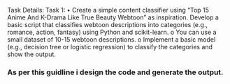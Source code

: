 Task Details:
Task 1:
• Create a simple content classifier using “Top 15 Anime And K-Drama Like True Beauty
Webtoon” as inspiration. Develop a basic script that classifies webtoon descriptions into
categories (e.g., romance, action, fantasy) using Python and scikit-learn.
o You can use a small dataset of 10-15 webtoon descriptions.
o Implement a basic model (e.g., decision tree or logistic regression) to classify the
categories and show the output.


### As per this guidline i design the code and generate the output.
